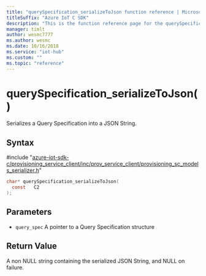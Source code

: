 ```yaml
---                             
title: "querySpecification_serializeToJson function reference | Microsoft Docs" 
titleSuffix: "Azure IoT C SDK"            
description: "This is the function reference page for the querySpecification_serializeToJson() function in the Azure IoT C SDK. This SDK is used with Azure IoT Hub and Azure IoT Hub Device Provisioning Service"            
manager: timlt                 
author: wesmc7777              
ms.author: wesmc               
ms.date: 10/16/2018                    
ms.service: "iot-hub"             
ms.custom: ""                
ms.topic: "reference"        
---                            
```


# querySpecification_serializeToJson()

Serializes a Query Specification into a JSON String.

## Syntax

\#include "[azure-iot-sdk-c/provisioning_service_client/inc/prov_service_client/provisioning_sc_models_serializer.h](../provisioning-sc-models-serializer-h.md)"  
```C
char* querySpecification_serializeToJson(
  const   C2
);
```

## Parameters
* `query_spec` A pointer to a Query Specification structure

## Return Value
A non NULL string containing the serialized JSON String, and NULL on failure.

